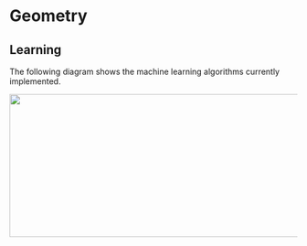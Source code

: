 # Geometry

## Learning

The following diagram shows the machine learning algorithms currently implemented.

<img src="https://raw.githubusercontent.com/geomstats/geomstats/master/examples/imgs/learning_diagram.png" width=700 height=250>
